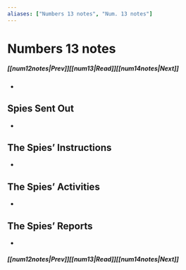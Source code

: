 ```yaml
---
aliases: ["Numbers 13 notes", "Num. 13 notes"]
---
```

# Numbers 13 notes
##### <span class=arrow-left></span>[[num12notes|Prev]]<span class=navigation-separator></span>[[num13|Read]]<span class=navigation-separator></span>[[num14notes|Next]]<span class=arrow-right></span>
- 
## Spies Sent Out
- 
## The Spies’ Instructions
- 
## The Spies’ Activities
- 
## The Spies’ Reports
- 
##### <span class=arrow-left></span>[[num12notes|Prev]]<span class=navigation-separator></span>[[num13|Read]]<span class=navigation-separator></span>[[num14notes|Next]]<span class=arrow-right></span>